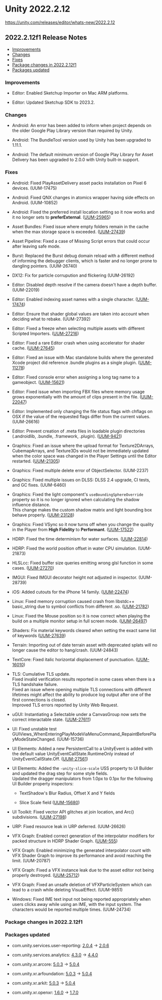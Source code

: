 # Unity 2022.2.12

https://unity.com/releases/editor/whats-new/2022.2.12

## 2022.2.12f1 Release Notes

- [Improvements](#improvements)
- [Changes](#changes)
- [Fixes](#fixes)
- [Package changes in 2022.2.12f1](#package-changes-in-2022212f1)
- [Packages updated](#packages-updated)


### Improvements

*   Editor: Enabled Sketchup Importer on Mac ARM platforms.
    
*   Editor: Updated Sketchup SDK to 2023.2.
    

### Changes

*   Android: An error has been added to inform when project depends on the older Google Play Library version than required by Unity.
    
*   Android: The BundleTool version used by Unity has been upgraded to 1.11.1.
    
*   Android: The default minimum version of Google Play Library for Asset Delivery has been upgraded to 2.0.0 with Unity built-in support.
    

### Fixes

*   Android: Fixed PlayAssetDelivery asset packs installation on Pixel 6 devices. (UUM-17475)
    
*   Android: Fixed QNX changes in atomics wrapper having side effects on Android. (UUM-10852)
    
*   Android: Fixed the preferred install location setting so it now works and it no longer sets to **preferExternal**. ([UUM-25965](https://issuetracker.unity3d.com/issues/android-install-location-changes-when-exporting-project))
    
*   Asset Bundles: Fixed issue where empty folders remain in the cache when the max storage space is exceeded. ([UUM-27439](https://issuetracker.unity3d.com/issues/cache-folders-remain-empty-after-discarding-the-cached-bundle))
    
*   Asset Pipeline: Fixed a case of Missing Script errors that could occur after leaving safe mode.
    
*   Burst: Replaced the Burst debug domain reload with a different method of informing the debugger clients, which is faster and no longer prone to dangling pointers. (UUM-26740)
    
*   DX12: Fix for particle corrupution and flickering (UUM-26192)
    
*   Editor: Disabled depth resolve if the camera doesn't have a depth buffer. (UUM-22019)
    
*   Editor: Enabled indexing asset names with a single character. ([UUM-17474](https://issuetracker.unity3d.com/issues/the-search-window-returns-assets-with-unrelated-names-when-using-t-with-a-specific-name-in-a-query))
    
*   Editor: Ensure that shader global values are taken into account when deciding what to rebake. (UUM-27392)
    
*   Editor: Fixed a freeze when selecting multiple assets with different Scripted Importers. ([UUM-27216](https://issuetracker.unity3d.com/issues/editor-freezes-when-selecting-multiple-assets-with-different-scripted-importers))
    
*   Editor: Fixed a rare Editor crash when using accelerator for shader cache. ([UUM-27645](https://issuetracker.unity3d.com/issues/crash-during-project-build-when-accessing-remote-shader-cache))
    
*   Editor: Fixed an issue with Mac standalone builds where the generated Xcode project did reference .bundle plugins as a single plugin. ([UUM-11278](https://issuetracker.unity3d.com/issues/on-macos-bundle-plugins-are-broken-when-using-xcode-to-generate-standalone-build))
    
*   Editor: Fixed console error when assigning a long tag name to a gameobject. ([UUM-15621](https://issuetracker.unity3d.com/issues/user-gets-errors-in-the-console-when-enters-longer-tag-title))
    
*   Editor: Fixed issue when importing FBX files where memory usage grows exponentially with the amount of clips present in the file. ([UUM-22047](https://issuetracker.unity3d.com/issues/unity-editor-not-responding-and-uses-up-all-the-memory-while-opening-project))
    
*   Editor: Implemented only changing the file status flags with chflags on OSX if the value of the requested flags differ from the current values. (UUM-26616)
    
*   Editor: Prevent creation of .meta files in loadable plugin directories (.androidlib, .bundle, .framework, .plugin). ([UUM-9421](https://issuetracker.unity3d.com/issues/macos-meta-files-are-created-inside-a-bundle-when-its-imported-into-the-project))
    
*   Graphics: Fixed an issue where the upload format for Texture2DArrays, CubemapArrays, and Texture3Ds would not be immediately updated when the color space was changed in the Player Settings until the Editor restarted. ([UUM-21305](https://issuetracker.unity3d.com/issues/changing-color-space-is-not-consistent-when-using-texture-arrays))
    
*   Graphics: Fixed multiple delete error of ObjectSelector. (UUM-2237)
    
*   Graphics: Fixed multiple issues on DLSS: DLSS 2.4 upgrade, CI tests, and GC fixes. (UUM-6460)
    
*   Graphics: Fixed the light component's `useBoundingSphereOverride` property so it is no longer ignored when calculating the shadow influence distance.  
    This change makes the custom shadow matrix and light bounding box behave properly. ([UUM-23128](https://issuetracker.unity3d.com/issues/hdrp-light-shadows-are-missing-when-light-gameobject-is-far-from-camera))
    
*   Graphics: Fixed VSync so it now turns off when you change the quality in the Player from **High Fidelity** to **Performant**. ([UUM-17522](https://issuetracker.unity3d.com/issues/vsync-doesnt-turn-off-when-changing-the-quality-in-the-player-from-high-fidelity-to-performant))
    
*   HDRP: Fixed the time determinism for water surfaces. ([UUM-22814](https://issuetracker.unity3d.com/issues/hdrp-water-simulation-speed-in-dependent-on-framerate-with-the-recorder))
    
*   HDRP: Fixed the world position offset in water CPU simulation. (UUM-21873)
    
*   HLSLcc: Fixed buffer size queries emitting wrong glsl function in some cases. ([UUM-27270](https://issuetracker.unity3d.com/issues/linux-shader-errors-are-thrown-after-reimporting-a-compute-file))
    
*   IMGUI: Fixed IMGUI decorator height not adjusted in inspector. (UUM-28739)
    
*   iOS: Added cutouts for the iPhone 14 family. ([UUM-22474](https://issuetracker.unity3d.com/issues/ios-iphone-14-devices-crash-when-portrait-upside-down-orientation-is-forced))
    
*   Linux: Fixed memory corruption caused crash from libstdc++ basic\_string due to symbol conflicts from different .so. ([UUM-21782](https://issuetracker.unity3d.com/issues/linux-stringbuilder-marshalling-causes-runtime-free-invalid-pointer-abort-signal-crash-on-il2cpp-build))
    
*   Linux: Fixed the Mouse position so it is now correct when playing the build on a multiple monitor setup in full screen mode. ([UUM-26497](https://issuetracker.unity3d.com/issues/linux-mouse-position-is-incorrect-when-playing-build-on-a-multiple-monitor-setup-in-full-screen-mode))
    
*   Shaders: Fix material keywords cleared when setting the exact same list of keywords ([UUM-27639](https://issuetracker.unity3d.com/issues/setting-the-material-dot-shaderkeywords-field-causes-the-field-to-become-empty-when-the-new-shader-keywords-are-the-same-as-the-existing-ones))
    
*   Terrain: Importing out of date terrain asset with deprecated splats will no longer cause the editor to hang/crash. (UUM-24843)
    
*   TextCore: Fixed italic horizontal displacement of punctuation. ([UUM-16010](https://issuetracker.unity3d.com/issues/textmeshpro-symbols-in-the-text-has-an-offset-to-the-right-side-when-using-italic-font-style))
    
*   TLS: Cumulative TLS update.  
    Fixed invalid verification results reported in some cases when there is a TLS handshake failure.  
    Fixed an issue where opening multiple TLS connections with different lifetimes might affect the ability to produce log output after one of the first connections is closed.  
    Improved TLS errors reported by Unity Web Request.
    
*   uGUI: Instantiating a Selectable under a CanvasGroup now sets the correct interactable state. ([UUM-27611](https://issuetracker.unity3d.com/issues/the-button-is-interactable-when-instantiated-into-a-non-interactable-canvas-group))
    
*   UI: Fixed unstable test GUIViews\_WhenEnteringPlayModeViaMenuCommand\_RepaintBeforePlayModeStateChanged. (UUM-15736)
    
*   UI Elements: Added a new PersistentCall to a UnityEvent is added with the default value UnityEventCallState.RuntimeOnly instead of UnityEventCallState.Off. ([UUM-27561](https://issuetracker.unity3d.com/issues/unityevent-listener-execution-state-is-off-by-default))
    
*   UI Elements: Added the `-unity-slice-scale` USS property to UI Builder and updated the drag step for some style fields.  
    Updated the dragger manipulators from 1.0px to 0.1px for the following UI Builder property inspectors:  
    
    *   TextShadow's Blur Radius, Offset X and Y fields  
        
    *   Slice Scale field ([UUM-15680](https://issuetracker.unity3d.com/issues/ui-builder-the-border-of-visualelement-is-not-created-when-slicing-a-pixel-art-sprite))
*   UI Toolkit: Fixed vector API glitches at join location, and Arc() subdivisions. ([UUM-27198](https://issuetracker.unity3d.com/issues/lines-drawn-using-painter2d-start-disappearing-when-drawing-hundreds-of-lines))
    
*   URP: Fixed resource leak in URP deferred. (UUM-26626)
    
*   VFX Graph: Enabled correct generation of the interpolator modifiers for packed structure in HDRP Shader Graph. ([UUM-555](https://issuetracker.unity3d.com/issues/vfx-constants-not-correctly-patched-in-vs))
    
*   VFX Graph: Enabled minimizing the generated interpolator count with VFX Shader Graph to improve its performance and avoid reaching the limit. (UUM-20787)
    
*   VFX Graph: Fixed a VFX instance leak due to the asset editor not being properly destroyed. ([UUM-25712](https://issuetracker.unity3d.com/issues/vfx-instance-leak-due-to-asset-editor-not-properly-destroyed))
    
*   VFX Graph: Fixed an unsafe deletion of VFXParticleSystem which can lead to a crash while deleting VisualEffect. (UUM-9851)
    
*   Windows: Fixed IME text input not being reported appropriately when users clicks away while using an IME, with the input system. The characters would be reported multiple times. (UUM-24734)
    

### Package changes in 2022.2.12f1

### Packages updated

*   com.unity.services.user-reporting: [2.0.4](https://docs.unity3d.com/Packages/com.unity.services.user-reporting@2.0//changelog/CHANGELOG.html) → [2.0.6](https://docs.unity3d.com/Packages/com.unity.services.user-reporting@2.0//changelog/CHANGELOG.html)
    
*   com.unity.services.analytics: [4.3.0](https://docs.unity3d.com/Packages/com.unity.services.analytics@4.3//changelog/CHANGELOG.html) → [4.4.0](https://docs.unity3d.com/Packages/com.unity.services.analytics@4.4//changelog/CHANGELOG.html)
    
*   com.unity.xr.arcore: [5.0.3](https://docs.unity3d.com/Packages/com.unity.xr.arcore@5.0//changelog/CHANGELOG.html) → [5.0.4](https://docs.unity3d.com/Packages/com.unity.xr.arcore@5.0//changelog/CHANGELOG.html)
    
*   com.unity.xr.arfoundation: [5.0.3](https://docs.unity3d.com/Packages/com.unity.xr.arfoundation@5.0//changelog/CHANGELOG.html) → [5.0.4](https://docs.unity3d.com/Packages/com.unity.xr.arfoundation@5.0//changelog/CHANGELOG.html)
    
*   com.unity.xr.arkit: [5.0.3](https://docs.unity3d.com/Packages/com.unity.xr.arkit@5.0//changelog/CHANGELOG.html) → [5.0.4](https://docs.unity3d.com/Packages/com.unity.xr.arkit@5.0//changelog/CHANGELOG.html)
    
*   com.unity.xr.openxr: [1.6.0](https://docs.unity3d.com/Packages/com.unity.xr.openxr@1.6//changelog/CHANGELOG.html) → [1.7.0](https://docs.unity3d.com/Packages/com.unity.xr.openxr@1.7//changelog/CHANGELOG.html)